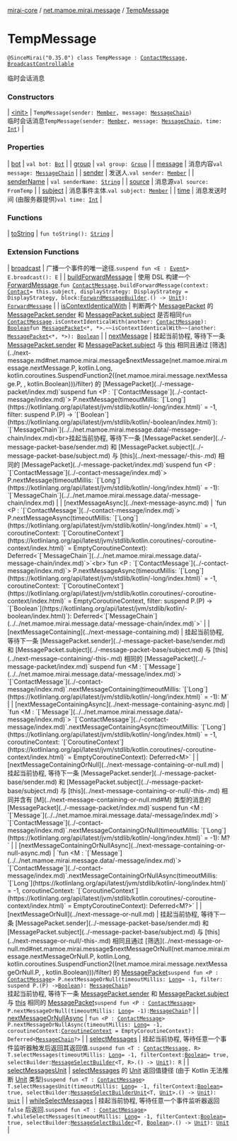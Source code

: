 [mirai-core](../../index.md) / [net.mamoe.mirai.message](../index.md) / [TempMessage](./index.md)

# TempMessage

`@SinceMirai("0.35.0") class TempMessage : `[`ContactMessage`](../-contact-message/index.md)`, `[`BroadcastControllable`](../../net.mamoe.mirai.event/-broadcast-controllable/index.md)

临时会话消息

### Constructors

| [&lt;init&gt;](-init-.md) | `TempMessage(sender: `[`Member`](../../net.mamoe.mirai.contact/-member/index.md)`, message: `[`MessageChain`](../../net.mamoe.mirai.message.data/-message-chain/index.md)`)`<br>临时会话消息`TempMessage(sender: `[`Member`](../../net.mamoe.mirai.contact/-member/index.md)`, message: `[`MessageChain`](../../net.mamoe.mirai.message.data/-message-chain/index.md)`, time: `[`Int`](https://kotlinlang.org/api/latest/jvm/stdlib/kotlin/-int/index.html)`)` |

### Properties

| [bot](bot.md) | `val bot: `[`Bot`](../../net.mamoe.mirai/-bot/index.md) |
| [group](group.md) | `val group: `[`Group`](../../net.mamoe.mirai.contact/-group/index.md) |
| [message](message.md) | 消息内容`val message: `[`MessageChain`](../../net.mamoe.mirai.message.data/-message-chain/index.md) |
| [sender](sender.md) | 发送人.`val sender: `[`Member`](../../net.mamoe.mirai.contact/-member/index.md) |
| [senderName](sender-name.md) | `val senderName: `[`String`](https://kotlinlang.org/api/latest/jvm/stdlib/kotlin/-string/index.html) |
| [source](source.md) | 消息源`val source: FromTemp` |
| [subject](subject.md) | 消息事件主体.`val subject: `[`Member`](../../net.mamoe.mirai.contact/-member/index.md) |
| [time](time.md) | 消息发送时间 (由服务器提供)`val time: `[`Int`](https://kotlinlang.org/api/latest/jvm/stdlib/kotlin/-int/index.html) |

### Functions

| [toString](to-string.md) | `fun toString(): `[`String`](https://kotlinlang.org/api/latest/jvm/stdlib/kotlin/-string/index.html) |

### Extension Functions

| [broadcast](../../net.mamoe.mirai.event/broadcast.md) | 广播一个事件的唯一途径.`suspend fun <E : `[`Event`](../../net.mamoe.mirai.event/-event.md)`> E.broadcast(): E` |
| [buildForwardMessage](../../net.mamoe.mirai.message.data/build-forward-message.md) | 使用 DSL 构建一个 [ForwardMessage](../../net.mamoe.mirai.message.data/-forward-message/index.md).`fun `[`ContactMessage`](../-contact-message/index.md)`.buildForwardMessage(context: `[`Contact`](../../net.mamoe.mirai.contact/-contact/index.md)` = this.subject, displayStrategy: DisplayStrategy = DisplayStrategy, block: `[`ForwardMessageBuilder`](../../net.mamoe.mirai.message.data/-forward-message-builder/index.md)`.() -> `[`Unit`](https://kotlinlang.org/api/latest/jvm/stdlib/kotlin/-unit/index.html)`): `[`ForwardMessage`](../../net.mamoe.mirai.message.data/-forward-message/index.md) |
| [isContextIdenticalWith](../is-context-identical-with.md) | 判断两个 [MessagePacket](../-message-packet/index.md) 的 [MessagePacket.sender](../-message-packet-base/sender.md) 和 [MessagePacket.subject](../-message-packet-base/subject.md) 是否相同`fun `[`ContactMessage`](../-contact-message/index.md)`.isContextIdenticalWith(another: `[`ContactMessage`](../-contact-message/index.md)`): `[`Boolean`](https://kotlinlang.org/api/latest/jvm/stdlib/kotlin/-boolean/index.html)`fun `[`MessagePacket`](../-message-packet/index.md)`<*, *>.~~isContextIdenticalWith~~(another: `[`MessagePacket`](../-message-packet/index.md)`<*, *>): `[`Boolean`](https://kotlinlang.org/api/latest/jvm/stdlib/kotlin/-boolean/index.html) |
| [nextMessage](../next-message.md) | 挂起当前协程, 等待下一条 [MessagePacket.sender](../-message-packet-base/sender.md) 和 [MessagePacket.subject](../-message-packet-base/subject.md) 与 [this](../next-message/-this-.md) 相同且通过 [筛选](../next-message.md#net.mamoe.mirai.message$nextMessage(net.mamoe.mirai.message.nextMessage.P, kotlin.Long, kotlin.coroutines.SuspendFunction2((net.mamoe.mirai.message.nextMessage.P, , kotlin.Boolean)))/filter) 的 [MessagePacket](../-message-packet/index.md)`suspend fun <P : `[`ContactMessage`](../-contact-message/index.md)`> P.nextMessage(timeoutMillis: `[`Long`](https://kotlinlang.org/api/latest/jvm/stdlib/kotlin/-long/index.html)` = -1, filter: suspend P.(P) -> `[`Boolean`](https://kotlinlang.org/api/latest/jvm/stdlib/kotlin/-boolean/index.html)`): `[`MessageChain`](../../net.mamoe.mirai.message.data/-message-chain/index.md)<br>挂起当前协程, 等待下一条 [MessagePacket.sender](../-message-packet-base/sender.md) 和 [MessagePacket.subject](../-message-packet-base/subject.md) 与 [this](../next-message/-this-.md) 相同的 [MessagePacket](../-message-packet/index.md)`suspend fun <P : `[`ContactMessage`](../-contact-message/index.md)`> P.nextMessage(timeoutMillis: `[`Long`](https://kotlinlang.org/api/latest/jvm/stdlib/kotlin/-long/index.html)` = -1): `[`MessageChain`](../../net.mamoe.mirai.message.data/-message-chain/index.md) |
| [nextMessageAsync](../next-message-async.md) | `fun <P : `[`ContactMessage`](../-contact-message/index.md)`> P.nextMessageAsync(timeoutMillis: `[`Long`](https://kotlinlang.org/api/latest/jvm/stdlib/kotlin/-long/index.html)` = -1, coroutineContext: `[`CoroutineContext`](https://kotlinlang.org/api/latest/jvm/stdlib/kotlin.coroutines/-coroutine-context/index.html)` = EmptyCoroutineContext): Deferred<`[`MessageChain`](../../net.mamoe.mirai.message.data/-message-chain/index.md)`>`<br>`fun <P : `[`ContactMessage`](../-contact-message/index.md)`> P.nextMessageAsync(timeoutMillis: `[`Long`](https://kotlinlang.org/api/latest/jvm/stdlib/kotlin/-long/index.html)` = -1, coroutineContext: `[`CoroutineContext`](https://kotlinlang.org/api/latest/jvm/stdlib/kotlin.coroutines/-coroutine-context/index.html)` = EmptyCoroutineContext, filter: suspend P.(P) -> `[`Boolean`](https://kotlinlang.org/api/latest/jvm/stdlib/kotlin/-boolean/index.html)`): Deferred<`[`MessageChain`](../../net.mamoe.mirai.message.data/-message-chain/index.md)`>` |
| [nextMessageContaining](../next-message-containing.md) | 挂起当前协程, 等待下一条 [MessagePacket.sender](../-message-packet-base/sender.md) 和 [MessagePacket.subject](../-message-packet-base/subject.md) 与 [this](../next-message-containing/-this-.md) 相同的 [MessagePacket](../-message-packet/index.md)`suspend fun <M : `[`Message`](../../net.mamoe.mirai.message.data/-message/index.md)`> `[`ContactMessage`](../-contact-message/index.md)`.nextMessageContaining(timeoutMillis: `[`Long`](https://kotlinlang.org/api/latest/jvm/stdlib/kotlin/-long/index.html)` = -1): M` |
| [nextMessageContainingAsync](../next-message-containing-async.md) | `fun <M : `[`Message`](../../net.mamoe.mirai.message.data/-message/index.md)`> `[`ContactMessage`](../-contact-message/index.md)`.nextMessageContainingAsync(timeoutMillis: `[`Long`](https://kotlinlang.org/api/latest/jvm/stdlib/kotlin/-long/index.html)` = -1, coroutineContext: `[`CoroutineContext`](https://kotlinlang.org/api/latest/jvm/stdlib/kotlin.coroutines/-coroutine-context/index.html)` = EmptyCoroutineContext): Deferred<M>` |
| [nextMessageContainingOrNull](../next-message-containing-or-null.md) | 挂起当前协程, 等待下一条 [MessagePacket.sender](../-message-packet-base/sender.md) 和 [MessagePacket.subject](../-message-packet-base/subject.md) 与 [this](../next-message-containing-or-null/-this-.md) 相同并含有 [M](../next-message-containing-or-null.md#M) 类型的消息的 [MessagePacket](../-message-packet/index.md)`suspend fun <M : `[`Message`](../../net.mamoe.mirai.message.data/-message/index.md)`> `[`ContactMessage`](../-contact-message/index.md)`.nextMessageContainingOrNull(timeoutMillis: `[`Long`](https://kotlinlang.org/api/latest/jvm/stdlib/kotlin/-long/index.html)` = -1): M?` |
| [nextMessageContainingOrNullAsync](../next-message-containing-or-null-async.md) | `fun <M : `[`Message`](../../net.mamoe.mirai.message.data/-message/index.md)`> `[`ContactMessage`](../-contact-message/index.md)`.nextMessageContainingOrNullAsync(timeoutMillis: `[`Long`](https://kotlinlang.org/api/latest/jvm/stdlib/kotlin/-long/index.html)` = -1, coroutineContext: `[`CoroutineContext`](https://kotlinlang.org/api/latest/jvm/stdlib/kotlin.coroutines/-coroutine-context/index.html)` = EmptyCoroutineContext): Deferred<M?>` |
| [nextMessageOrNull](../next-message-or-null.md) | 挂起当前协程, 等待下一条 [MessagePacket.sender](../-message-packet-base/sender.md) 和 [MessagePacket.subject](../-message-packet-base/subject.md) 与 [this](../next-message-or-null/-this-.md) 相同且通过 [筛选](../next-message-or-null.md#net.mamoe.mirai.message$nextMessageOrNull(net.mamoe.mirai.message.nextMessageOrNull.P, kotlin.Long, kotlin.coroutines.SuspendFunction2((net.mamoe.mirai.message.nextMessageOrNull.P, , kotlin.Boolean)))/filter) 的 [MessagePacket](../-message-packet/index.md)`suspend fun <P : `[`ContactMessage`](../-contact-message/index.md)`> P.nextMessageOrNull(timeoutMillis: `[`Long`](https://kotlinlang.org/api/latest/jvm/stdlib/kotlin/-long/index.html)` = -1, filter: suspend P.(P) -> `[`Boolean`](https://kotlinlang.org/api/latest/jvm/stdlib/kotlin/-boolean/index.html)`): `[`MessageChain`](../../net.mamoe.mirai.message.data/-message-chain/index.md)`?`<br>挂起当前协程, 等待下一条 [MessagePacket.sender](../-message-packet-base/sender.md) 和 [MessagePacket.subject](../-message-packet-base/subject.md) 与 [this](../next-message-or-null/-this-.md) 相同的 [MessagePacket](../-message-packet/index.md)`suspend fun <P : `[`ContactMessage`](../-contact-message/index.md)`> P.nextMessageOrNull(timeoutMillis: `[`Long`](https://kotlinlang.org/api/latest/jvm/stdlib/kotlin/-long/index.html)` = -1): `[`MessageChain`](../../net.mamoe.mirai.message.data/-message-chain/index.md)`?` |
| [nextMessageOrNullAsync](../next-message-or-null-async.md) | `fun <P : `[`ContactMessage`](../-contact-message/index.md)`> P.nextMessageOrNullAsync(timeoutMillis: `[`Long`](https://kotlinlang.org/api/latest/jvm/stdlib/kotlin/-long/index.html)` = -1, coroutineContext: `[`CoroutineContext`](https://kotlinlang.org/api/latest/jvm/stdlib/kotlin.coroutines/-coroutine-context/index.html)` = EmptyCoroutineContext): Deferred<`[`MessageChain`](../../net.mamoe.mirai.message.data/-message-chain/index.md)`?>` |
| [selectMessages](../../net.mamoe.mirai.event/select-messages.md) | 挂起当前协程, 等待任意一个事件监听器触发后返回其返回值.`suspend fun <T : `[`ContactMessage`](../-contact-message/index.md)`, R> T.selectMessages(timeoutMillis: `[`Long`](https://kotlinlang.org/api/latest/jvm/stdlib/kotlin/-long/index.html)` = -1, filterContext: `[`Boolean`](https://kotlinlang.org/api/latest/jvm/stdlib/kotlin/-boolean/index.html)` = true, selectBuilder: `[`MessageSelectBuilder`](../../net.mamoe.mirai.event/-message-select-builder/index.md)`<T, R>.() -> `[`Unit`](https://kotlinlang.org/api/latest/jvm/stdlib/kotlin/-unit/index.html)`): R` |
| [selectMessagesUnit](../../net.mamoe.mirai.event/select-messages-unit.md) | [selectMessages](../../net.mamoe.mirai.event/select-messages.md) 的 [Unit](https://kotlinlang.org/api/latest/jvm/stdlib/kotlin/-unit/index.html) 返回值捷径 (由于 Kotlin 无法推断 [Unit](https://kotlinlang.org/api/latest/jvm/stdlib/kotlin/-unit/index.html) 类型)`suspend fun <T : `[`ContactMessage`](../-contact-message/index.md)`> T.selectMessagesUnit(timeoutMillis: `[`Long`](https://kotlinlang.org/api/latest/jvm/stdlib/kotlin/-long/index.html)` = -1, filterContext: `[`Boolean`](https://kotlinlang.org/api/latest/jvm/stdlib/kotlin/-boolean/index.html)` = true, selectBuilder: `[`MessageSelectBuilderUnit`](../../net.mamoe.mirai.event/-message-select-builder-unit/index.md)`<T, `[`Unit`](https://kotlinlang.org/api/latest/jvm/stdlib/kotlin/-unit/index.html)`>.() -> `[`Unit`](https://kotlinlang.org/api/latest/jvm/stdlib/kotlin/-unit/index.html)`): `[`Unit`](https://kotlinlang.org/api/latest/jvm/stdlib/kotlin/-unit/index.html) |
| [whileSelectMessages](../../net.mamoe.mirai.event/while-select-messages.md) | 挂起当前协程, 等待任意一个事件监听器返回 `false` 后返回.`suspend fun <T : `[`ContactMessage`](../-contact-message/index.md)`> T.whileSelectMessages(timeoutMillis: `[`Long`](https://kotlinlang.org/api/latest/jvm/stdlib/kotlin/-long/index.html)` = -1, filterContext: `[`Boolean`](https://kotlinlang.org/api/latest/jvm/stdlib/kotlin/-boolean/index.html)` = true, selectBuilder: `[`MessageSelectBuilder`](../../net.mamoe.mirai.event/-message-select-builder/index.md)`<T, `[`Boolean`](https://kotlinlang.org/api/latest/jvm/stdlib/kotlin/-boolean/index.html)`>.() -> `[`Unit`](https://kotlinlang.org/api/latest/jvm/stdlib/kotlin/-unit/index.html)`): `[`Unit`](https://kotlinlang.org/api/latest/jvm/stdlib/kotlin/-unit/index.html) |

